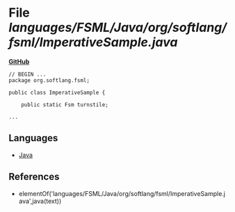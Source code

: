 # File _languages/FSML/Java/org/softlang/fsml/ImperativeSample.java_
**[GitHub](https://github.com/softlang/yas/blob/master/languages/FSML/Java/org/softlang/fsml/ImperativeSample.java)**
```
// BEGIN ...
package org.softlang.fsml;

public class ImperativeSample {
	
	public static Fsm turnstile;
	
...
```

## Languages
* [Java](../languages/Java.md)

## References
* elementOf('languages/FSML/Java/org/softlang/fsml/ImperativeSample.java',java(text))
